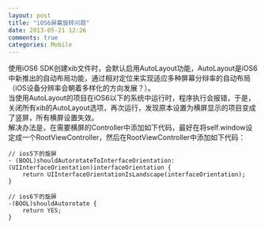 ```yaml
---
layout: post
title: "iOS6屏幕旋转问题"
date: 2013-05-21 12:26
comments: true
categories: Mobile
---
```


使用iOS6 SDK创建xib文件时，会默认启用AutoLayout功能，AutoLayout是iOS6中新推出的自动布局功能，通过相对定位来实现适应多种屏幕分辩率的自动布局（iOS设备分辨率会朝着多样化的方向发展？）。  
当使用AutoLayout的项目在iOS6以下的系统中运行时，程序执行会报错，于是，关闭所有xib的AutoLayout选项，再次运行，发现原本设置为横屏显示的项目变成了竖屏，所有横屏设置失效。  
解决办法是，在需要横屏的Controller中添加如下代码，最好在将self.window设定成一个RootViewController，然后在RootViewController中添加如下代码：

	// ios5下的旋屏
	- (BOOL)shouldAutorotateToInterfaceOrientation:(UIInterfaceOrientation)interfaceOrientation {
	    return UIInterfaceOrientationIsLandscape(interfaceOrientation);
	}
	
	// ios6下的旋屏
	-(BOOL)shouldAutorotate {
	    return YES;
	}